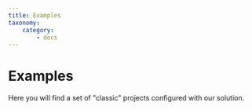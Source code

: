 ```yaml
---
title: Examples
taxonomy:
    category:
        - docs
---
```


# Examples

Here you will find a set of "classic" projects configured with our solution.